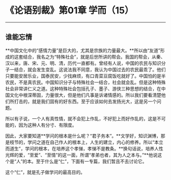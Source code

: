 # 《论语别裁》第01章 学而（15）

------

## 谁能忘情

**中国文化中的“感情力量”是巨大的，尤其是宗族的力量最大。**所以由“友道”形成的这套结合，我名之为“特殊社会”，就是后世所讲的帮会。我国的帮会，从秦、汉以来，唐、宋、元、明、清，历代一直都有。曾经有人说，中国的农民与知识分子一结合，就会发生变乱。这说法我不同意，我认为中国过去的农民最乖了。他们只要能安居乐业，国泰民安，少找麻烦，有口青菜豆腐饭吃就好了。中国怕的是半农民，不是真农民。中国知识分子与特殊社会一结合，社会就会乱。但是这种特殊社会非常讲仁义之道。这种特殊社会包括孔子、墨子、游侠三种思想的结合，在中国文化中根深蒂固，力量很大，但是他们凡事是诉诸情感的。所以我们要看清楚他们所打击的，就是我们固有的好东西。至于应该如何去发扬光大，这是另一个问题。

所以有子说，一个人有真性情，就不会犯上作乱，不好犯上而好作乱的，这是不可能的，因为这种人有分寸、有限度。

因此，大家要知道**学问的根本是什么呢？“君子务本”。**文学好，知识渊博，那是枝节的，学问之道在自己作人的根本上，人生的建立，内心的修养。所以“本立而道生”，学问的根本，在培养这个孝悌，孝悌不是教条。**换句话说，培养人性光辉的爱，“至爱”、“至情”的这一面，所谓“孝弟也者，其为人之本与。”**他说这个是“人”的本。至于什么是“仁”，下面有一专篇，我们暂且不去讨论它。

这个“仁”，就是孔子做学问的最高目的。

